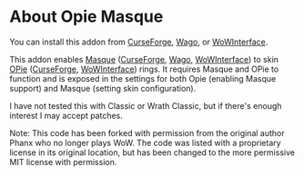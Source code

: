 # About Opie Masque

You can install this addon from [CurseForge](https://www.curseforge.com/wow/addons/opie-masque "CurseForge"), [Wago](https://addons.wago.io/addons/opiemasque), or [WoWInterface](https://www.wowinterface.com/downloads/info22226-OPieMasque.html).

This addon enables [Masque](https://github.com/SFX-WoW/Masque) ([CurseForge](https://www.curseforge.com/wow/addons/masque), [Wago](https://addons.wago.io/addons/masque), [WoWInterface](https://wowinterface.com/downloads/info12097-Masque.html)) to skin [OPie](https://www.townlong-yak.com/addons/opie) ([CurseForge](https://www.curseforge.com/wow/addons/opie), [WoWInterface](https://wowinterface.com/downloads/info9094-OPie.html)) rings.  It requires Masque and OPie to function and is exposed in the settings for both Opie (enabling Masque support) and Masque (setting skin configuration).

I have not tested this with Classic or Wrath Classic, but if there's enough interest I may accept patches.

Note: This code has been forked with permission from the original author Phanx who no longer plays WoW.  The code was listed with a proprietary license in its original location, but has been changed to the more permissive MIT license with permission.
